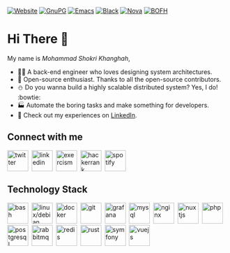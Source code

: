 [![Website](https://img.shields.io/website?url=https%3A%2F%2Fslashsbin.dev%2F)](https://slashsbin.dev/)
[![GnuPG](https://img.shields.io/badge/GPG-GPG?logo=gnuprivacyguard&logoColor=%230093DD)](https://keys.openpgp.org/vks/v1/by-fingerprint/CEB060482EF34E64F50CB3AB7229717C1A66BF4A)
[![Emacs](https://img.shields.io/badge/Compatibility-Emacs-%237F5AB6?logo=gnuemacs)](https://www.gnu.org/software/emacs/manual/html_node/emacs/Amusements.html)
[![Black](https://img.shields.io/badge/Code%20Style-Black%20%F0%9F%90%88%E2%80%8D%E2%AC%9B-black)](https://github.com/topics/tui)
[![Nova](https://img.shields.io/badge/Certified%20For-StarCraft%20II%3A%20Nova%20Covert%20Ops-blue)](https://starcraft2.blizzard.com/)
[![BOFH](https://img.shields.io/badge/BOFH-%2FsBin-004d44)](https://slashsbin.dev/)

# Hi There 👋

My name is _Mohammad Shokri Khanghah_,

- :technologist: A back-end engineer who loves designing system architectures.
- :gift: Open-source enthusiast. Thanks to all the open-source contributors.
- :snowman: Do you wanna build a highly scalable distributed system? Yes, I do! :bowtie:
- :factory: Automate the boring tasks and make something for developers.
- :bookmark_tabs: Check out my experiences on [LinkedIn](https://www.linkedin.com/in/slashsbin).

## Connect with me
<p align="left">
    <a href="https://twitter.com/slashsbin" target="_blank"><img align="center" src="https://cdn.simpleicons.org/x" alt="twitter" height="48" width="48" title="Twitter" /></a>&nbsp;
    <a href="https://www.linkedin.com/in/slashsbin" target="_blank"><img align="center" src="https://cdn.simpleicons.org/linkedin"  alt="linkedin" height="48" width="48" title="LinkedIn" /></a>&nbsp;
    <a href="https://exercism.org/profiles/slashsbin" target="_blank"><img align="center" src="https://cdn.simpleicons.org/exercism" alt="exercism" height="48" width="48" title="Exercism" /></a>&nbsp;
    <a href="https://www.hackerrank.com/slashsbin" target="_blank"><img align="center" src="https://cdn.simpleicons.org/hackerrank" alt="hackerrank" height="48" width="48" title="HackerRank" /></a>&nbsp;
    <a href="https://open.spotify.com/user/1146794683" target="_blank"><img align="center" src="https://cdn.simpleicons.org/spotify" alt="spotify" height="48" width="48" title="Spotify" /></a>
</p>

## Technology Stack
<p align="left">
    <a title="Bash" href="https://www.gnu.org/software/bash/" target="_blank"><img src="https://cdn.simpleicons.org/gnubash" alt="bash" width="48" height="48"/></a>&nbsp;
    <a title="Debian" href="https://www.debian.org/" target="_blank"> <img src="https://cdn.simpleicons.org/debian" alt="linux/debian" width="48" height="48"/></a>&nbsp;
    <a title="Docker" href="https://www.docker.com/" target="_blank"> <img src="https://cdn.simpleicons.org/docker" alt="docker" width="48" height="48"/></a>&nbsp;
    <a title="Git" href="https://git-scm.com/" target="_blank"> <img src="https://cdn.simpleicons.org/git" alt="git" width="48" height="48"/></a>&nbsp;
    <a title="Grafana" href="https://grafana.com/" target="_blank"> <img src="https://cdn.simpleicons.org/grafana" alt="grafana" width="48" height="48"/></a>&nbsp;
    <a title="MySQL" href="https://www.mysql.com/" target="_blank"> <img src="https://cdn.simpleicons.org/mysql" alt="mysql" width="48" height="48"/></a>&nbsp;
    <a title="NginX" href="https://www.nginx.com" target="_blank"> <img src="https://cdn.simpleicons.org/nginx" alt="nginx" width="48" height="48"/></a>&nbsp;
    <a title="NuxtJS" href="https://nuxtjs.org/" target="_blank"> <img src="https://cdn.simpleicons.org/nuxtdotjs" alt="nuxtjs" width="48" height="48"/></a>&nbsp;
    <a title="PHP" href="https://www.php.net" target="_blank"> <img src="https://cdn.simpleicons.org/php" alt="php" width="48" height="48"/></a>&nbsp;
    <a title="PostgreSQL" href="https://www.postgresql.org" target="_blank"> <img src="https://cdn.simpleicons.org/postgresql" alt="postgresql" width="48" height="48"/></a>&nbsp;
    <a title="RabbitMQ" href="https://www.rabbitmq.com" target="_blank"> <img src="https://cdn.simpleicons.org/rabbitmq" alt="rabbitmq" width="48" height="48"/></a>&nbsp;
    <a title="Redis" href="https://redis.io" target="_blank"> <img src="https://cdn.simpleicons.org/redis" alt="redis" width="48" height="48"/></a>&nbsp;
    <a title="Rust" href="https://www.rust-lang.org" target="_blank"> <img src="https://cdn.simpleicons.org/rust" alt="rust" width="48" height="48"/></a>&nbsp;
    <a title="Symfony" href="https://symfony.com" target="_blank"> <img src="https://cdn.simpleicons.org/symfony" alt="symfony" width="48" height="48"/></a>&nbsp;
    <a title="VueJS" href="https://vuejs.org/" target="_blank"> <img src="https://cdn.simpleicons.org/vuedotjs" alt="vuejs" width="48" height="48"/></a>
</p>
